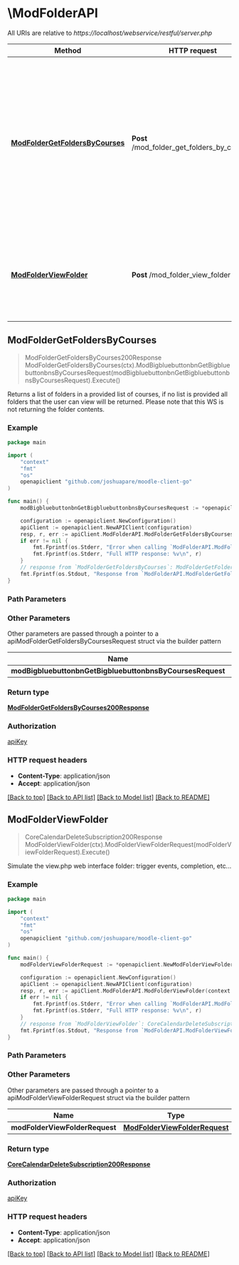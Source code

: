 # \ModFolderAPI

All URIs are relative to *https://localhost/webservice/restful/server.php*

Method | HTTP request | Description
------------- | ------------- | -------------
[**ModFolderGetFoldersByCourses**](ModFolderAPI.md#ModFolderGetFoldersByCourses) | **Post** /mod_folder_get_folders_by_courses | Returns a list of folders in a provided list of courses, if no list is provided all folders that                             the user can view will be returned. Please note that this WS is not returning the folder contents.
[**ModFolderViewFolder**](ModFolderAPI.md#ModFolderViewFolder) | **Post** /mod_folder_view_folder | Simulate the view.php web interface folder: trigger events, completion, etc...



## ModFolderGetFoldersByCourses

> ModFolderGetFoldersByCourses200Response ModFolderGetFoldersByCourses(ctx).ModBigbluebuttonbnGetBigbluebuttonbnsByCoursesRequest(modBigbluebuttonbnGetBigbluebuttonbnsByCoursesRequest).Execute()

Returns a list of folders in a provided list of courses, if no list is provided all folders that                             the user can view will be returned. Please note that this WS is not returning the folder contents.



### Example

```go
package main

import (
	"context"
	"fmt"
	"os"
	openapiclient "github.com/joshuapare/moodle-client-go"
)

func main() {
	modBigbluebuttonbnGetBigbluebuttonbnsByCoursesRequest := *openapiclient.NewModBigbluebuttonbnGetBigbluebuttonbnsByCoursesRequest() // ModBigbluebuttonbnGetBigbluebuttonbnsByCoursesRequest | 

	configuration := openapiclient.NewConfiguration()
	apiClient := openapiclient.NewAPIClient(configuration)
	resp, r, err := apiClient.ModFolderAPI.ModFolderGetFoldersByCourses(context.Background()).ModBigbluebuttonbnGetBigbluebuttonbnsByCoursesRequest(modBigbluebuttonbnGetBigbluebuttonbnsByCoursesRequest).Execute()
	if err != nil {
		fmt.Fprintf(os.Stderr, "Error when calling `ModFolderAPI.ModFolderGetFoldersByCourses``: %v\n", err)
		fmt.Fprintf(os.Stderr, "Full HTTP response: %v\n", r)
	}
	// response from `ModFolderGetFoldersByCourses`: ModFolderGetFoldersByCourses200Response
	fmt.Fprintf(os.Stdout, "Response from `ModFolderAPI.ModFolderGetFoldersByCourses`: %v\n", resp)
}
```

### Path Parameters



### Other Parameters

Other parameters are passed through a pointer to a apiModFolderGetFoldersByCoursesRequest struct via the builder pattern


Name | Type | Description  | Notes
------------- | ------------- | ------------- | -------------
 **modBigbluebuttonbnGetBigbluebuttonbnsByCoursesRequest** | [**ModBigbluebuttonbnGetBigbluebuttonbnsByCoursesRequest**](ModBigbluebuttonbnGetBigbluebuttonbnsByCoursesRequest.md) |  | 

### Return type

[**ModFolderGetFoldersByCourses200Response**](ModFolderGetFoldersByCourses200Response.md)

### Authorization

[apiKey](../README.md#apiKey)

### HTTP request headers

- **Content-Type**: application/json
- **Accept**: application/json

[[Back to top]](#) [[Back to API list]](../README.md#documentation-for-api-endpoints)
[[Back to Model list]](../README.md#documentation-for-models)
[[Back to README]](../README.md)


## ModFolderViewFolder

> CoreCalendarDeleteSubscription200Response ModFolderViewFolder(ctx).ModFolderViewFolderRequest(modFolderViewFolderRequest).Execute()

Simulate the view.php web interface folder: trigger events, completion, etc...



### Example

```go
package main

import (
	"context"
	"fmt"
	"os"
	openapiclient "github.com/joshuapare/moodle-client-go"
)

func main() {
	modFolderViewFolderRequest := *openapiclient.NewModFolderViewFolderRequest(int32(123)) // ModFolderViewFolderRequest | 

	configuration := openapiclient.NewConfiguration()
	apiClient := openapiclient.NewAPIClient(configuration)
	resp, r, err := apiClient.ModFolderAPI.ModFolderViewFolder(context.Background()).ModFolderViewFolderRequest(modFolderViewFolderRequest).Execute()
	if err != nil {
		fmt.Fprintf(os.Stderr, "Error when calling `ModFolderAPI.ModFolderViewFolder``: %v\n", err)
		fmt.Fprintf(os.Stderr, "Full HTTP response: %v\n", r)
	}
	// response from `ModFolderViewFolder`: CoreCalendarDeleteSubscription200Response
	fmt.Fprintf(os.Stdout, "Response from `ModFolderAPI.ModFolderViewFolder`: %v\n", resp)
}
```

### Path Parameters



### Other Parameters

Other parameters are passed through a pointer to a apiModFolderViewFolderRequest struct via the builder pattern


Name | Type | Description  | Notes
------------- | ------------- | ------------- | -------------
 **modFolderViewFolderRequest** | [**ModFolderViewFolderRequest**](ModFolderViewFolderRequest.md) |  | 

### Return type

[**CoreCalendarDeleteSubscription200Response**](CoreCalendarDeleteSubscription200Response.md)

### Authorization

[apiKey](../README.md#apiKey)

### HTTP request headers

- **Content-Type**: application/json
- **Accept**: application/json

[[Back to top]](#) [[Back to API list]](../README.md#documentation-for-api-endpoints)
[[Back to Model list]](../README.md#documentation-for-models)
[[Back to README]](../README.md)

